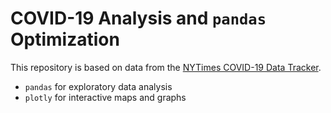 # COVID-19 Analysis and `pandas` Optimization

This repository is based on data from the [NYTimes COVID-19 Data Tracker](https://github.com/nytimes/covid-19-data).

- `pandas` for exploratory data analysis
- `plotly` for interactive maps and graphs

